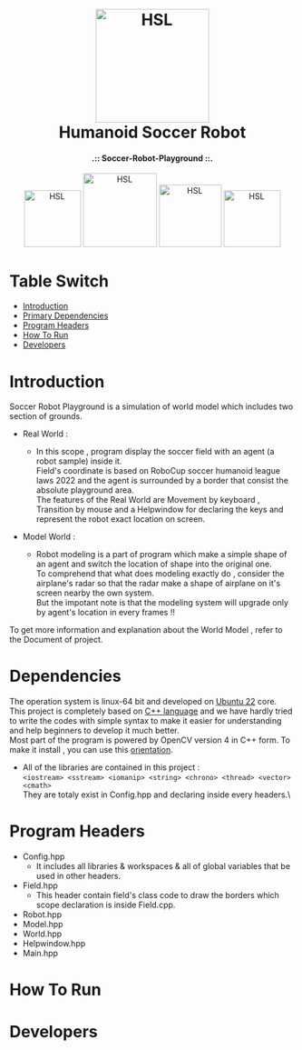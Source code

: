 <h1 align="center">
  <br>
  <a href="https://github.com/maze80/Soccer-Robot-Playground"><img src="https://s6.uupload.ir/files/hsl_0dhk.png" alt="HSL" width="200"></a>
  <br>
  Humanoid Soccer Robot 
  <br>
</h1>

<b><h4 align="center">.:: Soccer-Robot-Playground ::.</h4></b>

<p align="center">
<a href="https://github.com/maze80/Soccer-Robot-Playground"><img src="https://img.shields.io/badge/Version-1.2.1-brightgreen" alt="HSL" width="100"></a>
<a href="https://github.com/maze80/Soccer-Robot-Playground"><img src="https://img.shields.io/badge/Platform-linux--64-blue" alt="HSL" width="130"></a>
<a href="https://github.com/maze80/Soccer-Robot-Playground/blob/main/LICENSE.md"><img src="https://img.shields.io/badge/LICENSE-GNU-red" alt="HSL" width="110"></a>
<a href="https://github.com/maze80/Soccer-Robot-Playground/network/members"><img src="https://img.shields.io/badge/Developers-2-lightgrey" alt="HSL" width="100"></a>
</p>

# Table Switch

- [Introduction](#introduction)
- [Primary Dependencies](#dependencies)
- [Program Headers](#program-headers)
- [How To Run](#how-to-run)
- [Developers](#developers)
  
# Introduction

  Soccer Robot Playground is a simulation of world model which includes two section of grounds.
  
  - Real World : 
    - In this scope , program display the soccer field with an agent (a robot sample) inside it.\
    Field's coordinate is based on RoboCup soccer humanoid league laws 2022 and the agent is surrounded by a border that consist the absolute 
    playground area.\
    The features of the Real World are Movement by keyboard , Transition by mouse and a Helpwindow for declaring the keys 
    and represent the robot exact location on screen.
      
  - Model World :
    - Robot modeling is a part of program which make a simple shape of an agent and switch the location of shape into the original one.\
    To comprehend that what does modeling exactly do , consider the airplane's radar so that the radar make a shape of airplane on 
    it's screen nearby the own system.\
    But the impotant note is that the modeling system will upgrade only by agent's location in every frames !!
    
  To get more information and explanation about the World Model , refer to the Document of project.
  

# Dependencies
The operation system is linux-64 bit and developed on [Ubuntu 22](https://ubuntu.com/) core.\
This project is completely based on [C++ language](https://cplusplus.com/) and we have hardly tried to write the codes with simple syntax to make it
easier for understanding and help beginners to develop it much better.\
Most part of the program is powered by OpenCV version 4 in C++ form. To make it install , you can use 
this [orientation](https://dev.to/swervin/how-to-install-opencv-4-2-0-on-ubuntu-18-04-3i7l).
   - All of the libraries are contained in this project :\
    ```
     <iostream> <sstream> <iomanip> <string> <chrono> <thread> <vector> <cmath> 
    ```\
  They are totaly exist in Config.hpp and declaring inside every headers.\
    
# Program Headers
  - Config.hpp
    - It includes all libraries & workspaces & all of global variables that be used in other headers.
  - Field.hpp
    - This header contain field's class code to draw the borders which scope declaration is inside Field.cpp.
  - Robot.hpp
  - Model.hpp
  - World.hpp
  - Helpwindow.hpp
  - Main.hpp
  


# How To Run
# Developers
